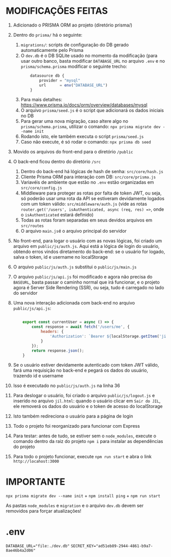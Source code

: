 # MODIFICAÇÕES FEITAS

1. Adicionado o PRISMA ORM ao projeto (diretório prisma/)
2. Dentro do `prisma/` há o seguinte:
   1. `migrations/`: scripts de configuração do DB gerado automaticamente pelo Prisma
   2. O `dev.db` é o DB SQLite usado no momento da modificação (para usar outro banco, basta modificar `DATABASE_URL` no arquivo `.env` e no `prisma/schema.prisma` modificar o seguinte trecho:
        ```js   
            datasource db {
                provider = "mysql"
                url      = env("DATABASE_URL")
            }
        ```
    3. Para mais detalhes: https://www.prisma.io/docs/orm/overview/databases/mysql
    4. O arquivo `prisma/seed.js` é o script que adicionará os dados iniciais no DB
    5. Para gerar uma nova migração, caso altere algo no `prisma/schema.prisma`, utilizar o comando: `npx prisma migrate dev --name init`
    6. Rodando isto, ele também executa o script `prisma/seed.js`
    7. Caso não execute, é só rodar o comando: `npx prisma db seed`
 3. Movido os arquivos do front-end para o diretório `/public`
 4. O back-end ficou dentro do diretório `/src`
    1. Dentro do back-end há lógicas de hash de senha: `src/core/hash.js`
    2. Cliente Prisma ORM para interação com DB: `src/core/prisma.js`
    3. Variavéis de ambiente que estão no `.env` estão organizadas em `src/core/config.js`
    4. Middleware para proteger as rotas por falta de token JWT, ou seja, só poderão usar uma rota da API se estiveram devidamente logados com um token válido: `src/middleware/auth.js` (vide as rotas `router.get('/users', isAuthenticated, async (req, res) =>`, onde o `isAuthenticated` estará definido)
    5. Todas as rotas foram separadas em seus devidos arquivos em `src/routes`
    6. O arquivo `main.js`é o arquivo principal do servidor
 5. No front-end, para logar o usuário com as novas lógicas, foi criado um arquivo em `public/js/auth.js`. Aqui está a lógica de login do usuário, obtendo erros vindos diretamento do back-end: se o usuário for logado, salva o token, id e username no localStorage
 6. O arquivo `public/js/auth.js` substitui o `public/js/main.js`
 7. O arquivo `public/js/api.js` foi modificado e agora não precisa do `BASEURL`, basta passar o caminho normal que irá funcionar, e o projeto agora é Server Side Rendering (SSR), ou seja, tudo é carregado no lado do servidor
 8. Uma nova interação adicionada com back-end no arquivo `public/js/api.js`:
    
    ```js

        export const currentUser = async () => {
            const response = await fetch('/users/me', {
                headers: {
                    'Authorization': `Bearer ${localStorage.getItem('jiltoken')}`
                }
            });
            return response.json();
        }

    ```

   1.  Se o usuário estiver devidamente autenticado com token JWT válido, fará uma requisição no back-end e pegará os dados do usuário, trazendo id e username
   2.  Isso é executado no `public/js/auth.js` na linha 36
   3.  Para deslogar o usuário, foi criado o arquivo `public/js/logout.js` e inserido no arquivo `jil.html`: quando o usuário clicar em `Sair do JIL`, ele removerá os dados do usuário e o token de acesso do localStorage
   4.  Isto também redireciona o usuário para a página de login
   5.  Todo o projeto foi reorganizado para funcionar com Express
   6.  Para testar: antes de tudo, se estiver sem o `node_modules`, execute o comando dentro da raiz do projeto `npm i` para instalar as dependências do projeto
   7.  Para todo o projeto funcionar, execute `npm run start` e abra o link `http://locahost:3000`

# IMPORTANTE

`npx prisma migrate dev --name init` + `npm install ping` + `npm run start`

As pastas `node_modules` e `migration` e o arquivo `dev.db` devem ser removidos para forçar atualizações!

# .env
`DATABASE_URL="file:./dev.db"`
`SECRET_KEY="ad51eb89-2944-4861-b9a7-8ae46b4a2d06"`
